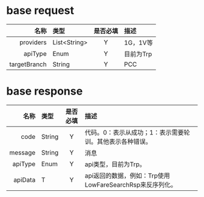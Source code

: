 # base request

| 名称 | 类型 | 是否必填 | 描述 |
| ---: | :--- | :---: | :--- |
| providers | List&lt;String&gt; | Y | 1G，1V等 |
| apiType | Enum | Y | 目前为Trp |
| targetBranch | String | Y | PCC |

# base response

| 名称 | 类型 | 是否必填 | 描述 |
| ---: | :--- | :---: | :--- |
| code | String | Y | 代码。0：表示从成功；1：表示需要轮训。其他表示各种错误。 |
| message | String | Y | 消息 |
| apiType | Enum | Y | api类型，目前为Trp。 |
| apiData | T | Y | api返回的数据，例如：Trp使用LowFareSearchRsp来反序列化。 |

